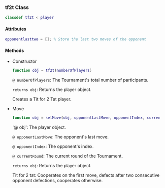 ### tf2t Class
```matlab
classdef tf2t < player
```
#### Attributes
```matlab
opponentlasttwo = []; % Store the last two moves of the opponent
```
#### Methods
- Constructor
    ```matlab
    function obj = tf2t(numberOfPlayers)
    ```
    `@ numberOfPlayers`: The Tournament's total number of participants.

    `returns obj`: Returns the player object. 
    
    Creates a Tit for 2 Tat player.

- Move
    ```matlab
    function obj = setMove(obj, opponentLastMove, opponentIndex, currentRound)
    ```
    '@ obj': The player object.

    `@ opponentLastMove`: The opponent's last move.

    `@ opponentIndex`: The opponent's index.

    `@ currentRound`: The current round of the Tournament.
 
    `returns obj`: Returns the player object. 

    Tit for 2 tat: Cooperates on the first move, defects after two consecutive opponent defections, cooperates otherwise.